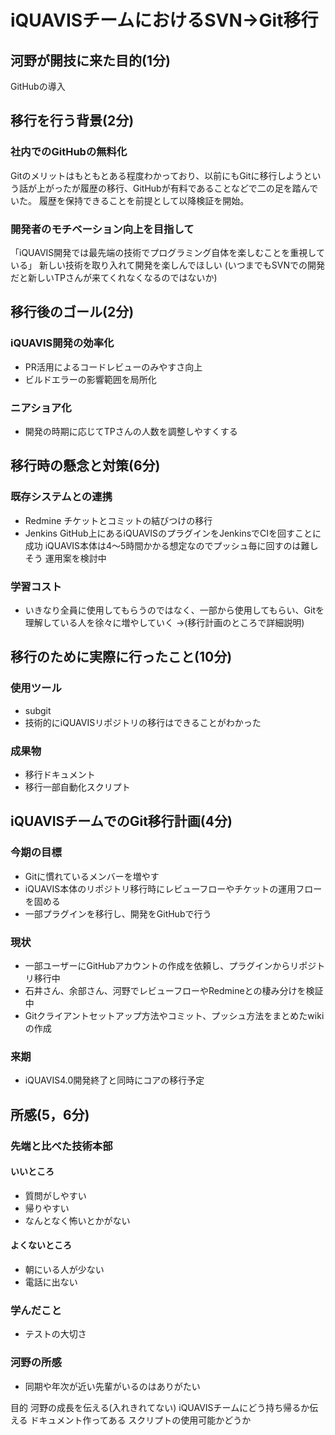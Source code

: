 ﻿# iQUAVISチームにおけるSVN→Git移行

## 河野が開技に来た目的(1分)
GitHubの導入

## 移行を行う背景(2分)
### 社内でのGitHubの無料化
Gitのメリットはもともとある程度わかっており、以前にもGitに移行しようという話が上がったが履歴の移行、GitHubが有料であることなどで二の足を踏んでいた。
履歴を保持できることを前提として以降検証を開始。
### 開発者のモチベーション向上を目指して
「iQUAVIS開発では最先端の技術でプログラミング自体を楽しむことを重視している」
新しい技術を取り入れて開発を楽しんでほしい
(いつまでもSVNでの開発だと新しいTPさんが来てくれなくなるのではないか)

## 移行後のゴール(2分)
### iQUAVIS開発の効率化
* PR活用によるコードレビューのみやすさ向上
* ビルドエラーの影響範囲を局所化
### ニアショア化
* 開発の時期に応じてTPさんの人数を調整しやすくする

## 移行時の懸念と対策(6分)
### 既存システムとの連携
* Redmine
チケットとコミットの結びつけの移行
* Jenkins
GitHub上にあるiQUAVISのプラグインをJenkinsでCIを回すことに成功
iQUAVIS本体は4～5時間かかる想定なのでプッシュ毎に回すのは難しそう
運用案を検討中
### 学習コスト
* いきなり全員に使用してもらうのではなく、一部から使用してもらい、Gitを理解している人を徐々に増やしていく
  →(移行計画のところで詳細説明)

## 移行のために実際に行ったこと(10分)
### 使用ツール
* subgit
* 技術的にiQUAVISリポジトリの移行はできることがわかった
### 成果物
* 移行ドキュメント
* 移行一部自動化スクリプト
## iQUAVISチームでのGit移行計画(4分)
### 今期の目標
* Gitに慣れているメンバーを増やす
* iQUAVIS本体のリポジトリ移行時にレビューフローやチケットの運用フローを固める
* 一部プラグインを移行し、開発をGitHubで行う
### 現状
* 一部ユーザーにGitHubアカウントの作成を依頼し、プラグインからリポジトリ移行中
* 石井さん、余部さん、河野でレビューフローやRedmineとの棲み分けを検証中
* Gitクライアントセットアップ方法やコミット、プッシュ方法をまとめたwikiの作成
### 来期
* iQUAVIS4.0開発終了と同時にコアの移行予定

## 所感(5，6分)
### 先端と比べた技術本部
#### いいところ
* 質問がしやすい
* 帰りやすい
* なんとなく怖いとかがない
#### よくないところ
* 朝にいる人が少ない
* 電話に出ない
### 学んだこと
* テストの大切さ
### 河野の所感
* 同期や年次が近い先輩がいるのはありがたい

目的
河野の成長を伝える(入れきれてない)
iQUAVISチームにどう持ち帰るか伝える
ドキュメント作ってある
スクリプトの使用可能かどうか
